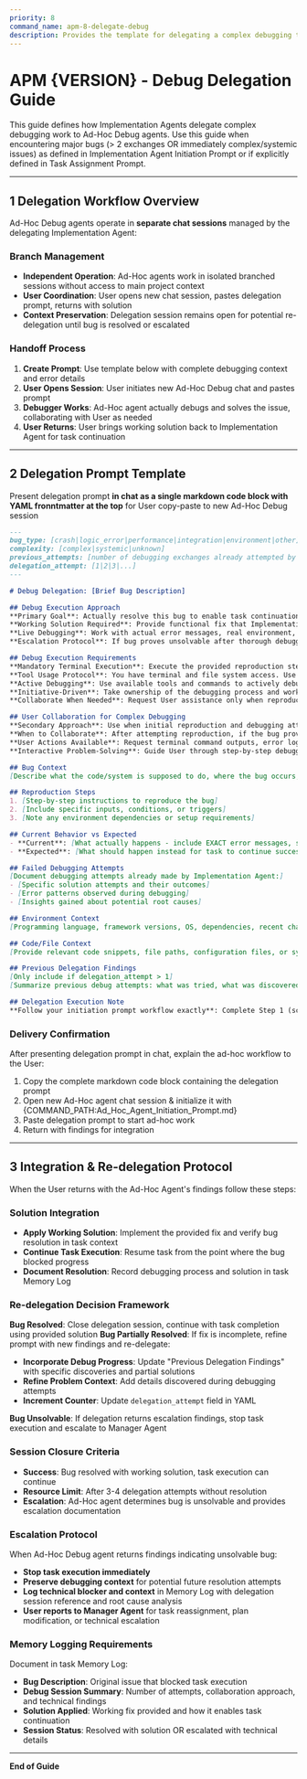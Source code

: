 ```yaml
---
priority: 8
command_name: apm-8-delegate-debug
description: Provides the template for delegating a complex debugging task to an Ad-Hoc agent
---
```


# APM {VERSION} - Debug Delegation Guide
This guide defines how Implementation Agents delegate complex debugging work to Ad-Hoc Debug agents. Use this guide when encountering major bugs (> 2 exchanges OR immediately complex/systemic issues) as defined in Implementation Agent Initiation Prompt or if explicitly defined in Task Assignment Prompt.

---

## 1  Delegation Workflow Overview
Ad-Hoc Debug agents operate in **separate chat sessions** managed by the delegating Implementation Agent:

### Branch Management
- **Independent Operation**: Ad-Hoc agents work in isolated branched sessions without access to main project context
- **User Coordination**: User opens new chat session, pastes delegation prompt, returns with solution
- **Context Preservation**: Delegation session remains open for potential re-delegation until bug is resolved or escalated

### Handoff Process
1. **Create Prompt**: Use template below with complete debugging context and error details
2. **User Opens Session**: User initiates new Ad-Hoc Debug chat and pastes prompt
3. **Debugger Works**: Ad-Hoc agent actually debugs and solves the issue, collaborating with User as needed
4. **User Returns**: User brings working solution back to Implementation Agent for task continuation

---

## 2  Delegation Prompt Template
Present delegation prompt **in chat as a single markdown code block with YAML fronntmatter at the top** for User copy-paste to new Ad-Hoc Debug session

```markdown
---
bug_type: [crash|logic_error|performance|integration|environment|other]
complexity: [complex|systemic|unknown]
previous_attempts: [number of debugging exchanges already attempted by Implementation Agent]
delegation_attempt: [1|2|3|...]
---

# Debug Delegation: [Brief Bug Description]

## Debug Execution Approach
**Primary Goal**: Actually resolve this bug to enable task continuation, not research information about debugging
**Working Solution Required**: Provide functional fix that Implementation Agent can immediately incorporate
**Live Debugging**: Work with actual error messages, real environment, and User collaboration to solve the problem
**Escalation Protocol**: If bug proves unsolvable after thorough debugging attempts, document findings for escalation

## Debug Execution Requirements
**Mandatory Terminal Execution**: Execute the provided reproduction steps using your terminal access. Follow the steps listed to reproduce the bug yourself.
**Tool Usage Protocol**: You have terminal and file system access. Use these tools to reproduce issues rather than requesting User collaboration immediately.
**Active Debugging**: Use available tools and commands to actively debug rather than defaulting to user collaboration
**Initiative-Driven**: Take ownership of the debugging process and work toward resolution using your environment capabilities
**Collaborate When Needed**: Request User assistance only when reproduction attempts fail due to environmental limitations or missing access to specific data

## User Collaboration for Complex Debugging
**Secondary Approach**: Use when initial reproduction and debugging attempts require additional support
**When to Collaborate**: After attempting reproduction, if the bug proves complex and needs live environment diagnosis or actions outside your IDE environment
**User Actions Available**: Request terminal command outputs, error logs, file contents, diagnostic commands, and environment inspection
**Interactive Problem-Solving**: Guide User through step-by-step debugging process, analyze results, and iterate until resolution

## Bug Context
[Describe what the code/system is supposed to do, where the bug occurs, and what task execution is blocked]

## Reproduction Steps
1. [Step-by-step instructions to reproduce the bug]
2. [Include specific inputs, conditions, or triggers]
3. [Note any environment dependencies or setup requirements]

## Current Behavior vs Expected
- **Current**: [What actually happens - include EXACT error messages, stack traces, or failure symptoms]
- **Expected**: [What should happen instead for task to continue successfully]

## Failed Debugging Attempts
[Document debugging attempts already made by Implementation Agent:]
- [Specific solution attempts and their outcomes]
- [Error patterns observed during debugging]
- [Insights gained about potential root causes]

## Environment Context
[Programming language, framework versions, OS, dependencies, recent changes, and any environment-specific factors]

## Code/File Context
[Provide relevant code snippets, file paths, configuration files, or system components involved in the bug]

## Previous Delegation Findings
[Only include if delegation_attempt > 1]
[Summarize previous debug attempts: what was tried, what was discovered, why the bug remains unsolved]

## Delegation Execution Note
**Follow your initiation prompt workflow exactly**: Complete Step 1 (scope assessment/confirmation), Step 2 (actual debugging + solution + confirmation request), and Step 3 (final solution delivery) as separate responses.
```

### Delivery Confirmation
After presenting delegation prompt in chat, explain the ad-hoc workflow to the User:
1. Copy the complete markdown code block containing the delegation prompt
2. Open new Ad-Hoc agent chat session & initialize it with {COMMAND_PATH:Ad_Hoc_Agent_Initiation_Prompt.md}
3. Paste delegation prompt to start ad-hoc work
4. Return with findings for integration

---

## 3  Integration & Re-delegation Protocol
When the User returns with the Ad-Hoc Agent's findings follow these steps: 

### Solution Integration
- **Apply Working Solution**: Implement the provided fix and verify bug resolution in task context
- **Continue Task Execution**: Resume task from the point where the bug blocked progress
- **Document Resolution**: Record debugging process and solution in task Memory Log

### Re-delegation Decision Framework
**Bug Resolved**: Close delegation session, continue with task completion using provided solution
**Bug Partially Resolved**: If fix is incomplete, refine prompt with new findings and re-delegate:
- **Incorporate Debug Progress**: Update "Previous Delegation Findings" with specific discoveries and partial solutions
- **Refine Problem Context**: Add details discovered during debugging attempts
- **Increment Counter**: Update `delegation_attempt` field in YAML

**Bug Unsolvable**: If delegation returns escalation findings, stop task execution and escalate to Manager Agent

### Session Closure Criteria
- **Success**: Bug resolved with working solution, task execution can continue
- **Resource Limit**: After 3-4 delegation attempts without resolution
- **Escalation**: Ad-Hoc agent determines bug is unsolvable and provides escalation documentation

### Escalation Protocol
When Ad-Hoc Debug agent returns findings indicating unsolvable bug:
- **Stop task execution immediately**
- **Preserve debugging context** for potential future resolution attempts
- **Log technical blocker and context** in Memory Log with delegation session reference and root cause analysis
- **User reports to Manager Agent** for task reassignment, plan modification, or technical escalation

### Memory Logging Requirements
Document in task Memory Log:
- **Bug Description**: Original issue that blocked task execution
- **Debug Session Summary**: Number of attempts, collaboration approach, and technical findings
- **Solution Applied**: Working fix provided and how it enables task continuation
- **Session Status**: Resolved with solution OR escalated with technical details

---

**End of Guide**